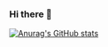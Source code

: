 ### Hi there 👋

[![Anurag's GitHub stats](https://github-readme-stats.vercel.app/api?username=wanghaoyu33437&show_icons=true&theme=radical)](https://github.com/anuraghazra/github-readme-stats)
<!--
**wanghaoyu33437/wanghaoyu33437** is a ✨ _special_ ✨ repository because its `README.md` (this file) appears on your GitHub profile.

Here are some ideas to get you started:

- 🔭 I’m currently working on ...
- 🌱 I’m currently learning ...
- 👯 I’m looking to collaborate on ...
- 🤔 I’m looking for help with ...
- 💬 Ask me about ...
- 📫 How to reach me: ...
- 😄 Pronouns: ...
- ⚡ Fun fact: ...
-->
